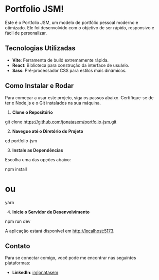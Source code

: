 # Portfolio JSM!

Este é o Portfolio JSM, um modelo de portfólio pessoal moderno e otimizado. Ele foi desenvolvido com o objetivo de ser rápido, responsivo e fácil de personalizar.

## Tecnologias Utilizadas

- **Vite**: Ferramenta de build extremamente rápida.
- **React**: Biblioteca para construção da interface de usuário.
- **Sass**: Pré-processador CSS para estilos mais dinâmicos.

## Como Instalar e Rodar

Para começar a usar este projeto, siga os passos abaixo. Certifique-se de ter o Node.js e o Git instalados na sua máquina.

1. **Clone o Repositório**

git clone https://github.com/jonatasem/portfolio-jsm.git

2. **Navegue até o Diretório do Projeto**

cd portfolio-jsm

3. **Instale as Dependências**

Escolha uma das opções abaixo:

npm install
# ou
yarn

4. **Inicie o Servidor de Desenvolvimento**

npm run dev

A aplicação estará disponível em [http://localhost:5173](http://localhost:5173).

## Contato

Para se conectar comigo, você pode me encontrar nas seguintes plataformas:

- **LinkedIn**: [in/jonatasem](https://www.linkedin.com/in/jonatasem)